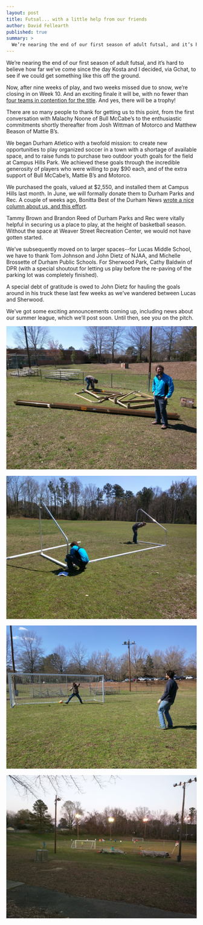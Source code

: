 ```yaml
---
layout: post
title: Futsal... with a little help from our friends
author: David Fellearth
published: true
summary: >
  We’re nearing the end of our first season of adult futsal, and it’s hard to believe how far we’ve come since the day Kosta and I decided, via Gchat, to see if we could get something like this off the ground.
---
```

We’re nearing the end of our first season of adult futsal, and it’s hard to believe how far we’ve come since the day Kosta and I decided, via Gchat, to see if we could get something like this off the ground.

Now, after nine weeks of play, and two weeks missed due to snow, we’re closing in on Week 10. And an exciting finale it will be, with no fewer than [four teams in contention for the title](/futsal/schedule). And yes, there will be a trophy!

There are so many people to thank for getting us to this point, from the first conversation with Malachy Noone of Bull McCabe’s to the enthusiastic commitments shortly thereafter from Josh Wittman of Motorco and Matthew Beason of Mattie B’s.

We began Durham Atletico with a twofold mission: to create new opportunities to play organized soccer in a town with a shortage of available space, and to raise funds to purchase two outdoor youth goals for the field at Campus Hills Park. We achieved these goals through the incredible generosity of players who were willing to pay $90 each, and of the extra support of Bull McCabe’s, Mattie B’s and Motorco.

We purchased the goals, valued at $2,550, and installed them at Campus Hills last month. In June, we will formally donate them to Durham Parks and Rec. A couple of weeks ago, Bonitta Best of the Durham News [wrote a nice column about us, and this effort](http://www.newsobserver.com/news/local/community/durham-news/dn-sports/article17861792.html).

Tammy Brown and Brandon Reed of Durham Parks and Rec were vitally helpful in securing us a place to play, at the height of basketball season. Without the space at Weaver Street Recreation Center, we would not have gotten started. 

We’ve subsequently moved on to larger spaces--for Lucas Middle School, we have to thank Tom Johnson and John Dietz of NJAA, and Michelle Brossette of Durham Public Schools. For Sherwood Park, Cathy Baldwin of DPR (with a special shoutout for letting us play before the re-paving of the parking lot was completely finished). 

A special debt of gratitude is owed to John Dietz for hauling the goals around in his truck these last few weeks as we’ve wandered between Lucas and Sherwood.

We’ve got some exciting announcements coming up, including news about our summer league, which we’ll post soon. 
Until then, see you on the pitch.

![Boxes](/assets/img/boxes.jpg)

![Assembly](/assets/img/assembly.jpg)

![Goal!](/assets/img/goal.jpg)

![First soccer game on Campus Hills field](/assets/img/first-game.jpg)
